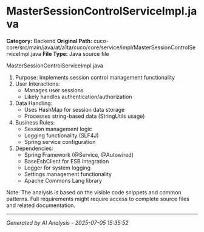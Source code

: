 # MasterSessionControlServiceImpl.java

**Category:** Backend
**Original Path:** cuco-core/src/main/java/at/a1ta/cuco/core/service/impl/MasterSessionControlServiceImpl.java
**File Type:** Java source file

MasterSessionControlServiceImpl.java
1. Purpose: Implements session control management functionality
2. User Interactions:
   - Manages user sessions
   - Likely handles authentication/authorization
3. Data Handling:
   - Uses HashMap for session data storage
   - Processes string-based data (StringUtils usage)
4. Business Rules:
   - Session management logic
   - Logging functionality (SLF4J)
   - Spring service configuration
5. Dependencies:
   - Spring Framework (@Service, @Autowired)
   - BaseEsbClient for ESB integration
   - Logger for system logging
   - Settings management functionality
   - Apache Commons Lang library

Note: The analysis is based on the visible code snippets and common patterns. Full requirements might require access to complete source files and related documentation.

---
*Generated by AI Analysis - 2025-07-05 15:35:52*
